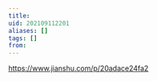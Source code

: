 ```yaml
---
title: 
uid: 202109112201
aliases: []
tags: []
from: 
---
```

https://www.jianshu.com/p/20adace24fa2